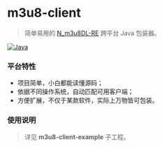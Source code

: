 # m3u8-client

> 简单易用的 [N_m3u8DL-RE](https://github.com/nilaoda/N_m3u8DL-RE) 跨平台 Java 包装器。

[![Java](https://img.shields.io/badge/java-8-ae7118.svg?style=flat-square)](https://www.oracle.com/cn/java/technologies)

### 平台特性

* 项目简单，小白都能读懂源码；
* 依据不同操作系统，自动匹配可用客户端；
* 方便扩展，不仅于某款软件，实际上万物皆可包装。

### 使用说明

> 详见 **m3u8-client-example** 子工程。
